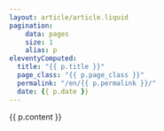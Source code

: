 ```yaml
---
layout: article/article.liquid
pagination:
    data: pages
    size: 1
    alias: p
eleventyComputed:
  title: "{{ p.title }}"
  page_class: "{{ p.page_class }}"
  permalink: "/en/{{ p.permalink }}/"
  date: {{ p.date }}
---
```

{{ p.content }}